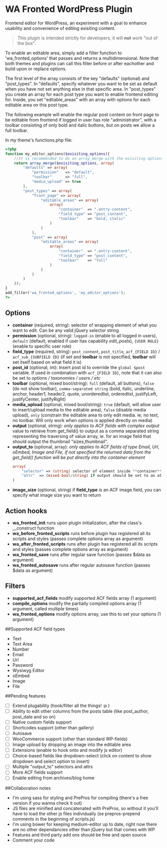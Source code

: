 WA Fronted WordPress Plugin
===========================

Frontend editor for WordPress, an experiment with a goal to enhance usability and convenience of editing exisiting content.

> This plugin is intended strictly for developers, it will **not** work "out of the box".

To enable an editable area, simply add a filter function to 'wa_fronted_options' that passes and returns a multidimensional. Note that both themes and plugins can call this filter before or after eachother and build upon or replace options.

The first level of the array consists of the key "defaults" (optional) and "post_types". In "defaults", specify whatever you want to be set as default when you have not set anything else in that specific area. In "post_types" you create an array for each post type you want to enable frontend editing for. Inside, you set "editable_areas" with an array with options for each editable area on this post type.

The following example will enable the regular post content on front page to be editable from frontend if logged in user has role "administrator", with a toolbar consisting of only bold and italic buttons, but on posts we allow a full toolbar.

In my theme's functions.php file:

```php
<?php 
function my_editor_options($exisiting_options){
	//It is recommended to do an array_merge with the exisiting options to not break other settings
	return array_merge($exisiting_options, array(
		"defaults" => array(
			"permission"   => "default",
			"toolbar"      => "full",
			"media_upload" => true
		),
		"post_types" => array(
			"front_page" => array(
				"editable_areas" => array(
					array(
						"container"  => ".entry-content",
						"field_type" => "post_content",
						"toolbar"    => "bold, italic"
					)
				)
			),
			"post" => array(
				"editable_areas" => array(
					array(
						"container"  => ".entry-content",
						"field_type" => "post_content",
						"toolbar"    => "full"
					)
				)
			)
		)
	)); 
}
add_filter('wa_fronted_options', 'my_editor_options');
?>
```

## Options
* **container** (required, string): selector of wrapping element of what you want to edit. Can be any valid jQuery selector string
* **permission** (optional, string): `logged-in` (enable to all logged in users), `default` (default, enabled if user has capability *edit_posts*), `{USER ROLE}` (enable to specific user role)
* **field_type** (required, string): `post_content`, `post_title`, `acf_{FIELD ID}` / `acf_sub_{SUBFIELD ID}` (if set and **toolbar** is not specified, **toolbar** will set itself based on what field it is)
* **post_id** (optional, int): Insert post id to override the `global $post` variable. If used in combination with `acf_{FIELD ID}`, note that it can also be set to *options / taxonomies / users / etc*
* **toolbar** (optional, mixed bool/string): `full` (default, all buttons), `false` (do not show toolbar), `comma-separated string` (bold, italic, underline, anchor, header1, header2, quote, unorderedlist, orderedlist, justifyLeft, justifyCenter, justifyRight)
* **media_upload** (optional, mixed bool/string): `true` (default, will allow user to insert/upload media to the editable area), `false` (disable media upload), `only` (constrain the editable area to only edit media. ie; no text, no toolbar. Will only work when options is applied directly on media)
* **output** (optional, string):  *only applies to ACF fields with complex output* value to retrieve from get_field() to output as a comma separated string representing the traversing of value array, ie. for an image field that should output the thumbnail "sizes,thumbnail".
* **output_to** (optional, array): *only applies to ACF fields of type Email, Url, oEmbed, Image and File, if not specified the returned data from the get_field() function will be put directly into the container element* 
	```php
	array(
		"selector" => (string) selector of element inside **container** to output content to. Can be any valid jQuery selector string,
		"attr"	=> (mixed bool/string) if output should be set to an attribute of **selector**, otherwise false or not set
	)
	```
* **image_size** (optional, string) if **field_type** is an ACF image field, you can specify what image size you want to return

## Action hooks
* **wa_fronted_init** runs upon plugin initialization, after the class's __construct function
* **wa_before_fronted_scripts** runs before plugin has registered all its scripts and styles (passes complete options array as argument)
* **wa_after_fronted_scripts** runs after plugin has registered all its scripts and styles (passes complete options array as argument)
* **wa_fronted_save** runs after regular save function (passes $data as argument)
* **wa_fronted_autosave** runs after regular autosave function (passes $data as argument)

## Filters
* **supported_acf_fields** modify supported ACF fields array (1 argument)
* **compile_options** modify the partially compiled options array (1 argument, called multiple times)
* **wa_fronted_options** modify options array, use this to set your options (1 argument)

##Supported ACF field types
* Text
* Text Area
* Number
* Email
* Url
* Password
* Wysiwyg Editor
* oEmbed
* Image
* File

##Pending features
* [ ] Extend plugability (hook/filter all the things! :p )
* [ ] Ability to edit other columns from the posts table (like post_author, post_date and so on)
* [ ] Native custom fields support
* [ ] Shortcodes support (other than gallery)
* [ ] Autosave
* [ ] WooCommerce support (other than standard WP-fields)
* [ ] Image upload by dropping an image into the editable area
* [ ] Extensions (enable to hook onto and modify js editor)
* [ ] Choice-based fields like dropdown-select (click on content to show dropdown and select option to insert)
* [ ] Multiple "output_to" selectors and attrs
* [ ] More ACF fields support
* [ ] Enable editing from archives/blog home

##Collaboration notes
* I'm using sass for styling and PrePros for compiling (there's a free version if you wanna check it out)
* JS files are minified and concatenated with PrePros, so without it you'll have to load the other js files individually (se prepros-prepend comments in the beginning of scripts.js)
* I'm using bower for keeping medium-editor up to date, right now there are no other dependancies other than jQuery but that comes with WP
* Features and third party add ons should be free and open source
* Comment your code